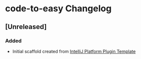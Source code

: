 <!-- Keep a Changelog guide -> https://keepachangelog.com -->

# code-to-easy Changelog

## [Unreleased]
### Added
- Initial scaffold created from [IntelliJ Platform Plugin Template](https://github.com/JetBrains/intellij-platform-plugin-template)
